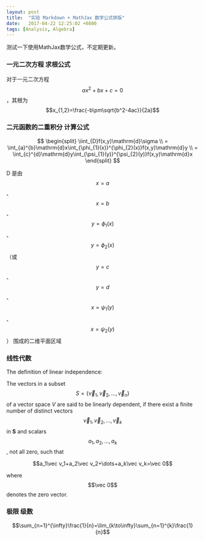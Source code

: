 ```yaml
---
layout: post
title:  "实验 Markdown + MathJax 数学公式排版"
date:   2017-04-22 12:25:02 +0800
tags: [Analysis, Algebra]
---
```


测试一下使用MathJax数学公式，不定期更新。

### 一元二次方程 求根公式

对于一元二次方程$$ax^2+bx+c=0$$，其根为$$x_{1,2}=\frac{-b\pm\sqrt{b^2-4ac}}{2a}$$

### 二元函数的二重积分 计算公式

$$
\begin{split}
 \iint_{D}f(x,y)\mathrm{d}\sigma \\
 = \int_{a}^{b}\mathrm{d}x\int_{\phi_{1}(x)}^{\phi_{2}(x)}f(x,y)\mathrm{d}y \\
 = \int_{c}^{d}\mathrm{d}y\int_{\psi_{1}(y)}^{\psi_{2}(y)}f(x,y)\mathrm{d}x
\end{split}
$$

D 是由 $$x=a$$、$$x=b$$、$$y=\phi_{1}(x)$$、$$y=\phi_{2}(x)$$ （或 $$y=c$$、$$y=d$$、$$x=\psi_{1}(y)$$、$$x=\psi_{2}(y)$$） 围成的二维平面区域

### 线性代数

The definition of linear independence:

The vectors in a subset $$S=\{\vec v_1, \vec v_2, \dots, \vec v_n\}$$ of a vector space _V_ are said to be linearly dependent, if there exist a finite number of distinct vectors $$\vec v_1,\vec v_2,\dots,\vec v_k$$ in **S** and scalars $$a_1, a_2, \dots, a_k$$, not all zero, such that

$$a_1\vec v_1+a_2\vec v_2+\dots+a_k\vec v_k=\vec 0$$

where $$\vec 0$$ denotes the zero vector.

### 极限 级数

$$\sum_{n=1}^{\infty}\frac{1}{n}=\lim_{k\to\infty}\sum_{n=1}^{k}\frac{1}{n}$$
